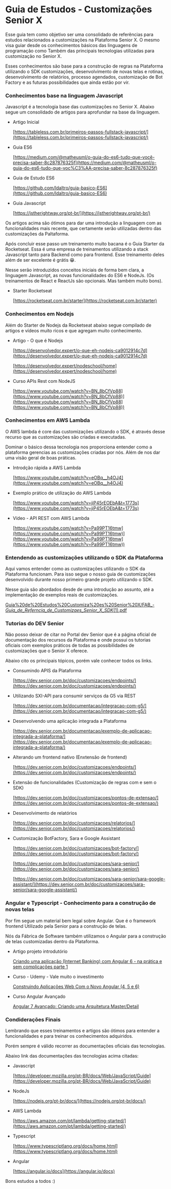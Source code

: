 # Guia de Estudos - Customizações Senior X

Esse guia tem como objetivo ser uma consolidado de referências para estudos relacionados a customizações na Plataforma Senior X. O mesmo visa guiar desde os conhecimentos básicos das linguagens de programação como Também das principais tecnologias utilizadas para customização no Senior X. 

Esses conhecimentos são base para a construção de regras na Plataforma utilizando o SDK customizações, desenvolvimento de novas telas e rotinas, desenvolvimento de relatórios, processo agendados, customização de  Bot Factory e as futuras possibilidades que ainda estão por vir.

### Conhecimentos base na linguagem Javascript

Javascript é a tecnologia base das customizações no Senior X. Abaixo segue um consolidado de artigos para aprofundar na base da linguagem.

- Artigo Inicial

    [https://tableless.com.br/primeiros-passos-fullstack-javascript/](https://tableless.com.br/primeiros-passos-fullstack-javascript/)

- Guia ES6

    [https://medium.com/@matheusml/o-guia-do-es6-tudo-que-você-precisa-saber-8c287876325f](https://medium.com/@matheusml/o-guia-do-es6-tudo-que-voc%C3%AA-precisa-saber-8c287876325f)

- Guia de Estudo ES6

    [https://github.com/ldaltro/guia-basico-ES6](https://github.com/ldaltro/guia-basico-ES6)

- Guia Javascript

    [https://jstherightway.org/pt-br/](https://jstherightway.org/pt-br/)

Os artigos acima são ótimos para dar uma introdução a linguagem com as funcionalidades mais recente, que certamente serão utilizadas dentro das customizações da Paltaforma.

Após concluir esse passo um treinamento muito bacana é o Guia Starter da Rocketseat. Essa é uma empresa de treinamentos utilizando a stack Javascript tanto para Backend como para frontend. Esse treinamento deles além de ser excelente é grátis 😁.

Nesse serão introduzidos conceitos iniciais de forma bem clara, a linguagem Javascript, as novas funcionalidades do ES6 e NodeJs. (Os treinamentos de React e ReactJs são opcionais. Mas também muito bons).

- Starter Rocketseat

    [https://rocketseat.com.br/starter](https://rocketseat.com.br/starter)

### Conhecimentos em Nodejs

Além do Starter de Nodejs da Rocketseat abaixo segue compilado de artigos e vídeos muito ricos e que agregam muito conhecimento. 

- Artigo - O que é Nodejs

    [https://desenvolvedor.expert/o-que-eh-nodejs-ca9012914c7d](https://desenvolvedor.expert/o-que-eh-nodejs-ca9012914c7d)

    [https://desenvolvedor.expert/nodeschool/home](https://desenvolvedor.expert/nodeschool/home)

- Curso APIs Rest com NodeJS

    [https://www.youtube.com/watch?v=BN_8bCfVp88](https://www.youtube.com/watch?v=BN_8bCfVp88)](https://www.youtube.com/watch?v=BN_8bCfVp88](https://www.youtube.com/watch?v=BN_8bCfVp88))

### Conhecimentos em AWS Lambda

O AWS lambda é core das customizações utilizando o SDK, é através desse recurso que as customizações são criadas e executadas.

Dominar o básico dessa tecnologia nos proporciona entender como a plataforma gerencias as customizações criadas por nós. Além de nos dar uma visão geral de boas práticas.

- Introdção rápida a AWS Lambda

    [https://www.youtube.com/watch?v=eOBq__h4OJ4](https://www.youtube.com/watch?v=eOBq__h4OJ4)

- Exemplo prático de utilização do AWS Lambda

    [https://www.youtube.com/watch?v=jiP45rEOEbA&t=1773s](https://www.youtube.com/watch?v=jiP45rEOEbA&t=1773s)

- Vídeo - API REST com AWS Lambda

    [https://www.youtube.com/watch?v=Pa99PT16tmw](https://www.youtube.com/watch?v=Pa99PT16tmw)](https://www.youtube.com/watch?v=Pa99PT16tmw](https://www.youtube.com/watch?v=Pa99PT16tmw))

### Entendendo as customizações utilizando o SDK da Plataforma

Aqui vamos entender como as customizações utilizando o SDK da Plataforma funcionam. Para isso segue o nosso guia de customizações desenvolvido durante nosso primeiro grande projeto utilizando o SDK.

Nesse guia são abordados desde de uma introdução ao assunto, até a implementação de exemplos reais de customizações.

[Guia%20de%20Estudos%20Customiza%20es%20Senior%20X/FAB_-_Guia_de_Referncia_de_Customizaes_Senior_X_SDK_(1).pdf](Guia%20de%20Estudos%20Customiza%20es%20Senior%20X/FAB_-_Guia_de_Referncia_de_Customizaes_Senior_X_SDK_(1).pdf)

### Tutorias do DEV Senior

Não posso deixar de citar no Portal dev Senior que é a página oficial de documentação dos recursos da Plataforma e onde possui os tutorias oficiais com exemplos práticos de todas as possibilidades de customizações que o Senior X oferece.

Abaixo cito os principais tópicos, porém vale conhecer todos os links.

- Consumindo APIS da Plataforma

    [https://dev.senior.com.br/doc/customizacoes/endpoints/](https://dev.senior.com.br/doc/customizacoes/endpoints/)

- Utilizando SXI-API para consumir serviços da G5 via REST

    [https://dev.senior.com.br/documentacao/integracao-com-g5/](https://dev.senior.com.br/documentacao/integracao-com-g5/)

- Desenvolvendo uma aplicação integrada a Plataforma

    [https://dev.senior.com.br/documentacao/exemplo-de-aplicacao-integrada-a-plataforma/](https://dev.senior.com.br/documentacao/exemplo-de-aplicacao-integrada-a-plataforma/)

- Alterando um frontend nativo (Enxtensão de frontend)

    [https://dev.senior.com.br/doc/customizacoes/endpoints/](https://dev.senior.com.br/doc/customizacoes/endpoints/)

- Extensão de funcionalidades (Customização de regras com e sem o SDK)

    [https://dev.senior.com.br/doc/customizacoes/pontos-de-extensao/](https://dev.senior.com.br/doc/customizacoes/pontos-de-extensao/)

- Desenvolvimento de relatórios

    [https://dev.senior.com.br/doc/customizacoes/relatorios/](https://dev.senior.com.br/doc/customizacoes/relatorios/)

- Customização BotFactory, Sara e Google Assistant

    [https://dev.senior.com.br/doc/customizacoes/bot-factory/](https://dev.senior.com.br/doc/customizacoes/bot-factory/)

    [https://dev.senior.com.br/doc/customizacoes/sara-senior/](https://dev.senior.com.br/doc/customizacoes/sara-senior/)

    [https://dev.senior.com.br/doc/customizacoes/sara-senior/sara-google-assistant/](https://dev.senior.com.br/doc/customizacoes/sara-senior/sara-google-assistant/)

### Angular e Typescript - Conhecimento para a construção de novas telas

Por fim segue um material bem legal sobre Angular. Que é o framework frontend Utilizado pela Senior para a construção de telas.

Nós da Fábrica de Software também utilizamos o Angular para a construção de telas customizadas dentro da Plataforma.

- Artigo projeto introdutório

    [Criando uma aplicação (Internet Banking) com Angular 6 - na prática e sem complicações parte 1](https://medium.com/trainingcenter/criando-uma-aplica%C3%A7%C3%A3o-internet-banking-com-angular-6-na-pr%C3%A1tica-e-sem-complica%C3%A7%C3%B5es-6fcbf98dcc12)

- Curso - Udemy - Vale muito  o investimento

    [Construindo Aplicações Web Com o Novo Angular (4, 5 e 6)](https://www.udemy.com/course/angular-pt/)

- Curso Angular Avançado

    [Angular 7 Avançado: Criando uma Arquitetura Master/Detail](https://www.udemy.com/course/angular-avancado/)


### Condiderações Finais

Lembrando que esses treinamentos e artigos são ótimos para entender a funcionalidades e para treinar os conhecimentos adquiridos.

Porém sempre é válido recorrer as documentações oficiais das tecnologias.

Abaixo link das documentações das tecnologias acima citadas:

- Javascript

    [https://developer.mozilla.org/pt-BR/docs/Web/JavaScript/Guide](https://developer.mozilla.org/pt-BR/docs/Web/JavaScript/Guide)

- NodeJs

    [https://nodejs.org/pt-br/docs/](https://nodejs.org/pt-br/docs/)

- AWS Lambda

    [https://aws.amazon.com/pt/lambda/getting-started/](https://aws.amazon.com/pt/lambda/getting-started/)

- Typescript

    [https://www.typescriptlang.org/docs/home.html](https://www.typescriptlang.org/docs/home.html)

- Angular

    [https://angular.io/docs](https://angular.io/docs)

Bons estudos a todos :)